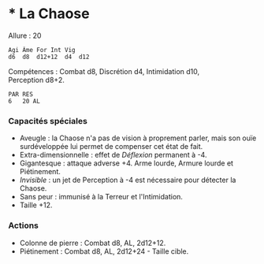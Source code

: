 # * La Chaose

Allure : 20

	Agi	Âme	For	Int	Vig
	d6	d8	d12+12	d4	d12

Compétences : Combat d8, Discrétion d4, Intimidation d10, Perception d8+2.

	PAR	RES
	6	20 AL

### Capacités spéciales
- Aveugle : la Chaose n'a pas de vision à proprement parler, mais son ouïe surdéveloppée lui permet de compenser cet état de fait.
- Extra-dimensionnelle : effet de _Déflexion_ permanent à -4.
- Gigantesque : attaque adverse +4. Arme lourde, Armure lourde et Piétinement.
- _Invisible_ : un jet de Perception à -4 est nécessaire pour détecter la Chaose. 
- Sans peur : immunisé à la Terreur et l'Intimidation.
- Taille +12.

### Actions
- Colonne de pierre : Combat d8, AL, 2d12+12.
- Piétinement : Combat d8, AL, 2d12+24 - Taille cible.
